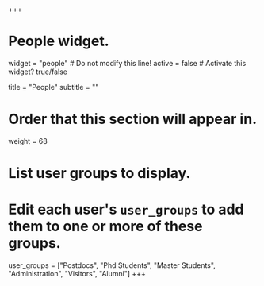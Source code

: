 +++
# People widget.
widget = "people"  # Do not modify this line!
active = false  # Activate this widget? true/false

title = "People"
subtitle = ""

# Order that this section will appear in.
weight = 68

# List user groups to display.
#   Edit each user's `user_groups` to add them to one or more of these groups.
user_groups = ["Postdocs",
               "Phd Students",
               "Master Students",
               "Administration",
               "Visitors",
               "Alumni"]
+++
